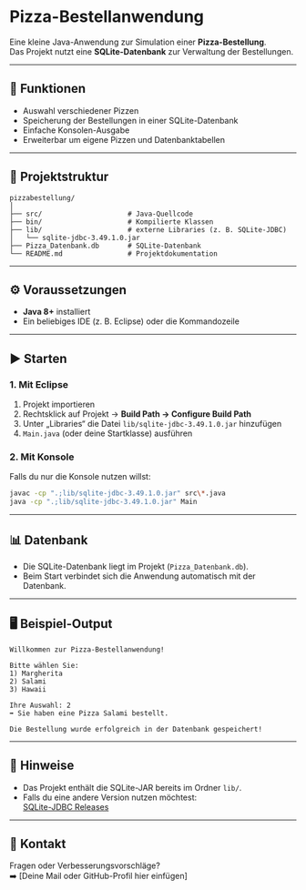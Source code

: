 # Pizza-Bestellanwendung

Eine kleine Java-Anwendung zur Simulation einer **Pizza-Bestellung**.  
Das Projekt nutzt eine **SQLite-Datenbank** zur Verwaltung der Bestellungen.

---

## 🚀 Funktionen
- Auswahl verschiedener Pizzen
- Speicherung der Bestellungen in einer SQLite-Datenbank
- Einfache Konsolen-Ausgabe
- Erweiterbar um eigene Pizzen und Datenbanktabellen

---

## 📂 Projektstruktur
```
pizzabestellung/
│
├── src/                     # Java-Quellcode
├── bin/                     # Kompilierte Klassen
├── lib/                     # externe Libraries (z. B. SQLite-JDBC)
│   └── sqlite-jdbc-3.49.1.0.jar
├── Pizza_Datenbank.db       # SQLite-Datenbank
└── README.md                # Projektdokumentation
```

---

## ⚙️ Voraussetzungen
- **Java 8+** installiert  
- Ein beliebiges IDE (z. B. Eclipse) oder die Kommandozeile  

---

## ▶️ Starten

### 1. Mit Eclipse
1. Projekt importieren  
2. Rechtsklick auf Projekt → **Build Path → Configure Build Path**  
3. Unter „Libraries“ die Datei `lib/sqlite-jdbc-3.49.1.0.jar` hinzufügen  
4. `Main.java` (oder deine Startklasse) ausführen  

### 2. Mit Konsole
Falls du nur die Konsole nutzen willst:  
```bash
javac -cp ".;lib/sqlite-jdbc-3.49.1.0.jar" src\*.java
java -cp ".;lib/sqlite-jdbc-3.49.1.0.jar" Main
```

---

## 📊 Datenbank
- Die SQLite-Datenbank liegt im Projekt (`Pizza_Datenbank.db`).  
- Beim Start verbindet sich die Anwendung automatisch mit der Datenbank.  

---

## 🖥️ Beispiel-Output
```text
Willkommen zur Pizza-Bestellanwendung!

Bitte wählen Sie:
1) Margherita
2) Salami
3) Hawaii

Ihre Auswahl: 2
➡️ Sie haben eine Pizza Salami bestellt.

Die Bestellung wurde erfolgreich in der Datenbank gespeichert!
```

---

## 📝 Hinweise
- Das Projekt enthält die SQLite-JAR bereits im Ordner `lib/`.  
- Falls du eine andere Version nutzen möchtest:  
  [SQLite-JDBC Releases](https://github.com/xerial/sqlite-jdbc)  

---

## 📧 Kontakt
Fragen oder Verbesserungsvorschläge?  
➡️ [Deine Mail oder GitHub-Profil hier einfügen]
